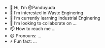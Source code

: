 - 👋 Hi, I’m @Panduyuda
- 👀 I’m interested in Waste Enginering
- 🌱 I’m currently learning Industrial Enginering
- 💞️ I’m looking to collaborate on ...
- 📫 How to reach me ...
- 😄 Pronouns: ...
- ⚡ Fun fact: ...

<!---
Panduyuda/Panduyuda is a ✨ special ✨ repository because its `README.md` (this file) appears on your GitHub profile.
You can click the Preview link to take a look at your changes.
--->
